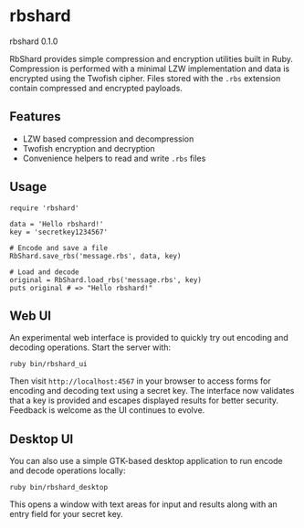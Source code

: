 # rbshard

rbshard 0.1.0

RbShard provides simple compression and encryption utilities built in Ruby.
Compression is performed with a minimal LZW implementation and data is
encrypted using the Twofish cipher. Files stored with the `.rbs` extension
contain compressed and encrypted payloads.

## Features

* LZW based compression and decompression
* Twofish encryption and decryption
* Convenience helpers to read and write `.rbs` files

## Usage

```
require 'rbshard'

data = 'Hello rbshard!'
key = 'secretkey1234567'

# Encode and save a file
RbShard.save_rbs('message.rbs', data, key)

# Load and decode
original = RbShard.load_rbs('message.rbs', key)
puts original # => "Hello rbshard!"
```

## Web UI

An experimental web interface is provided to quickly try out encoding and
decoding operations. Start the server with:

```
ruby bin/rbshard_ui
```

Then visit `http://localhost:4567` in your browser to access forms for encoding
and decoding text using a secret key. The interface now validates that a key
is provided and escapes displayed results for better security. Feedback is
welcome as the UI continues to evolve.

## Desktop UI

You can also use a simple GTK-based desktop application to run encode and
decode operations locally:

```
ruby bin/rbshard_desktop
```

This opens a window with text areas for input and results along with an entry
field for your secret key.
